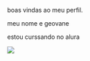 boas vindas ao meu perfil. 

meu nome e geovane

estou curssando no alura

![](https://media1.tenor.com/m/zBMXUYN12qsAAAAC/gifsoup-funny.gif)
